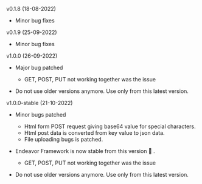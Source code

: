 v0.1.8 (18-08-2022)

* Minor bug fixes

v0.1.9 (25-09-2022)

* Minor bug fixes

v1.0.0 (26-09-2022)

* Major bug patched

    - GET, POST, PUT not working together was the issue
* Do not use older versions anymore. Use only from this latest version. 


v1.0.0-stable (21-10-2022)

* Minor bugs patched
    - Html form POST request giving base64 value for special characters.
    - Html post data is converted from key value to json data.
    - File uploading bugs is patched.
    
* Endeavor Framework is now stable from this version :tada: .
  - GET, POST, PUT not working together was the issue
* Do not use older versions anymore. Use only from this latest version. 

